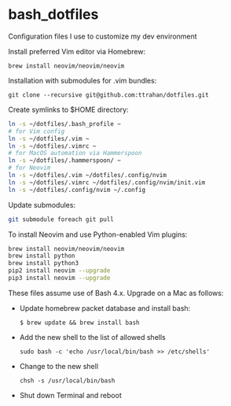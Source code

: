 # bash_dotfiles

Configuration files I use to customize my dev environment

Install preferred Vim editor via Homebrew:
```
brew install neovim/neovim/neovim
```

Installation with submodules for .vim bundles:  
```
git clone --recursive git@github.com:ttrahan/dotfiles.git
```

Create symlinks to $HOME directory:
```bash
ln -s ~/dotfiles/.bash_profile ~
# for Vim config
ln -s ~/dotfiles/.vim ~
ln -s ~/dotfiles/.vimrc ~
# for MacOS automation via Hammerspoon
ln -s ~/dotfiles/.hammerspoon/ ~
# for Neovim
ln -s ~/dotfiles/.vim ~/dotfiles/.config/nvim
ln -s ~/dotfiles/.vimrc ~/dotfiles/.config/nvim/init.vim
ln -s ~/dotfiles/.config/nvim ~/.config
```

Update submodules:
```bash
git submodule foreach git pull
```

To install Neovim and use Python-enabled Vim plugins:
```bash
brew install neovim/neovim/neovim
brew install python
brew install python3
pip2 install neovim --upgrade
pip3 install neovim --upgrade
```

These files assume use of Bash 4.x. Upgrade on a Mac as follows:
  * Update homebrew packet database and install bash:
    ```
    $ brew update && brew install bash
    ```
  * Add the new shell to the list of allowed shells
    ```
    sudo bash -c 'echo /usr/local/bin/bash >> /etc/shells'
    ```
  * Change to the new shell
    ```
    chsh -s /usr/local/bin/bash
    ```
  * Shut down Terminal and reboot
